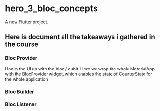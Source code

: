 # hero_3_bloc_concepts

A new Flutter project.

## Here is document all the takeaways i gathered in the course

### Bloc Provider
Hooks the UI up with the bloc / cubit. 
Here we wrap the whole MaterialApp with the BlocProvider widget, which enables the state of CounterState for the whole application

### Bloc Builder

### Bloc Listener



